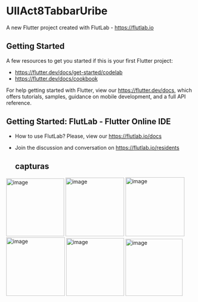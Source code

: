 # UIIAct8TabbarUribe

A new Flutter project created with FlutLab - https://flutlab.io

## Getting Started

A few resources to get you started if this is your first Flutter project:

- https://flutter.dev/docs/get-started/codelab
- https://flutter.dev/docs/cookbook

For help getting started with Flutter, view our
https://flutter.dev/docs, which offers tutorials,
samples, guidance on mobile development, and a full API reference.

## Getting Started: FlutLab - Flutter Online IDE

- How to use FlutLab? Please, view our https://flutlab.io/docs
- Join the discussion and conversation on https://flutlab.io/residents

  ## capturas

<img width="155" alt="image" src="https://github.com/UribeV128/UIIAct8TabbarUribe/assets/143779478/731ebb9d-0128-4fce-ac36-4fd711f1f3aa">
<img width="157" alt="image" src="https://github.com/UribeV128/UIIAct8TabbarUribe/assets/143779478/5d9ca9ab-2f76-4dec-a67a-92063444275a">
<img width="158" alt="image" src="https://github.com/UribeV128/UIIAct8TabbarUribe/assets/143779478/bc8ccef7-f4a2-4e2c-ad43-f4e9b62853ab">
<img width="157" alt="image" src="https://github.com/UribeV128/UIIAct8TabbarUribe/assets/143779478/e6607ba1-8032-473f-855f-cac972782edc">
<img width="155" alt="image" src="https://github.com/UribeV128/UIIAct8TabbarUribe/assets/143779478/723f3c97-1f75-4cd2-90ce-48e51029a986">
<img width="153" alt="image" src="https://github.com/UribeV128/UIIAct8TabbarUribe/assets/143779478/87fed54b-fb68-4f81-aae4-176279e3159a">














